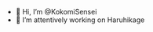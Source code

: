 - 👋 Hi, I’m @KokomiSensei
- 👀 I’m attentively working on Haruhikage

<!---
KokomiSensei/KokomiSensei is a ✨ special ✨ repository because its `README.md` (this file) appears on your GitHub profile.
You can click the Preview link to take a look at your changes.
--->
